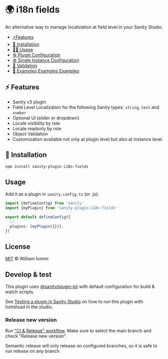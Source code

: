 # 🌍 i18n fields

An alternative way to manage localization at field level in your Sanity Studio.

- [⚡️Features](#features)
- [🔌 Installation](#installation)
- [🧑‍💻 Usage](#usage)
- [⚙️ Plugin Configuration](#plugin-configuration)
- [⚙️ Single Instance Configuration](#single-instance-configuration)
- [🚨 Validation](#single-instance-configuration)
- [🤩 Examples Examples Examples](#examples-examples-examples)

## ⚡️ Features

- Sanity v3 plugin
- Field Level Localization for the following Sanity types: `string`, `text` and `number`
- Optional UI (slider or dropdown)
- Locale visibility by role
- Locale readonly by role
- Object Validation
- Customization available not only at plugin level but also at instance level.

## 🔌 Installation

```sh
npm install sanity-plugin-i18n-fields
```

## Usage

Add it as a plugin in `sanity.config.ts` (or .js):

```ts
import {defineConfig} from 'sanity'
import {myPlugin} from 'sanity-plugin-i18n-fields'

export default defineConfig({
  //...
  plugins: [myPlugin({})],
})
```

## License

[MIT](LICENSE) © William Iommi

## Develop & test

This plugin uses [@sanity/plugin-kit](https://github.com/sanity-io/plugin-kit)
with default configuration for build & watch scripts.

See [Testing a plugin in Sanity Studio](https://github.com/sanity-io/plugin-kit#testing-a-plugin-in-sanity-studio)
on how to run this plugin with hotreload in the studio.


### Release new version

Run ["CI & Release" workflow](https://github.com/williamiommi/sanity-plugin-i18n-fields/actions/workflows/main.yml).
Make sure to select the main branch and check "Release new version".

Semantic release will only release on configured branches, so it is safe to run release on any branch.
